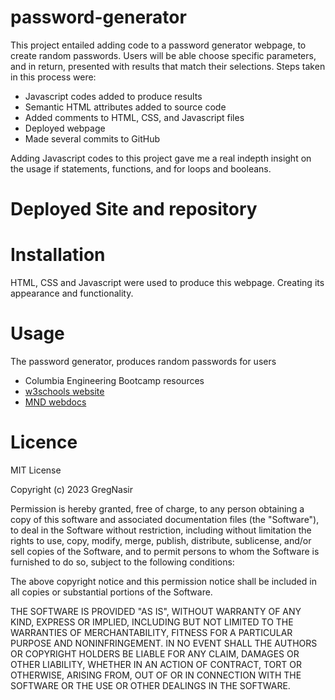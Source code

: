 # password-generator

This project entailed adding code to a password generator webpage, to create random passwords. Users will be able choose specific parameters, and in return, presented with results that match their selections. Steps taken in this process were:

* Javascript codes added to produce results
* Semantic HTML attributes added to source code
* Added comments to HTML, CSS,  and Javascript files
* Deployed webpage
* Made several commits to GitHub

Adding Javascript codes to this project gave me a real indepth insight on the usage if statements, functions, and for loops and booleans.

# Deployed Site and repository




# Installation

HTML, CSS and Javascript were used to produce this webpage. Creating its appearance and functionality.

# Usage 

The password generator, produces random passwords for users

* Columbia Engineering Bootcamp resources
* <a href="https://www.w3schools.com/">w3schools website</a>
* <a href="https://developer.mozilla.org/en-US/">MND webdocs</a>

# Licence

MIT License

Copyright (c) 2023 GregNasir

Permission is hereby granted, free of charge, to any person obtaining a copy
of this software and associated documentation files (the "Software"), to deal
in the Software without restriction, including without limitation the rights
to use, copy, modify, merge, publish, distribute, sublicense, and/or sell
copies of the Software, and to permit persons to whom the Software is
furnished to do so, subject to the following conditions:

The above copyright notice and this permission notice shall be included in all
copies or substantial portions of the Software.

THE SOFTWARE IS PROVIDED "AS IS", WITHOUT WARRANTY OF ANY KIND, EXPRESS OR
IMPLIED, INCLUDING BUT NOT LIMITED TO THE WARRANTIES OF MERCHANTABILITY,
FITNESS FOR A PARTICULAR PURPOSE AND NONINFRINGEMENT. IN NO EVENT SHALL THE
AUTHORS OR COPYRIGHT HOLDERS BE LIABLE FOR ANY CLAIM, DAMAGES OR OTHER
LIABILITY, WHETHER IN AN ACTION OF CONTRACT, TORT OR OTHERWISE, ARISING FROM,
OUT OF OR IN CONNECTION WITH THE SOFTWARE OR THE USE OR OTHER DEALINGS IN THE
SOFTWARE.
